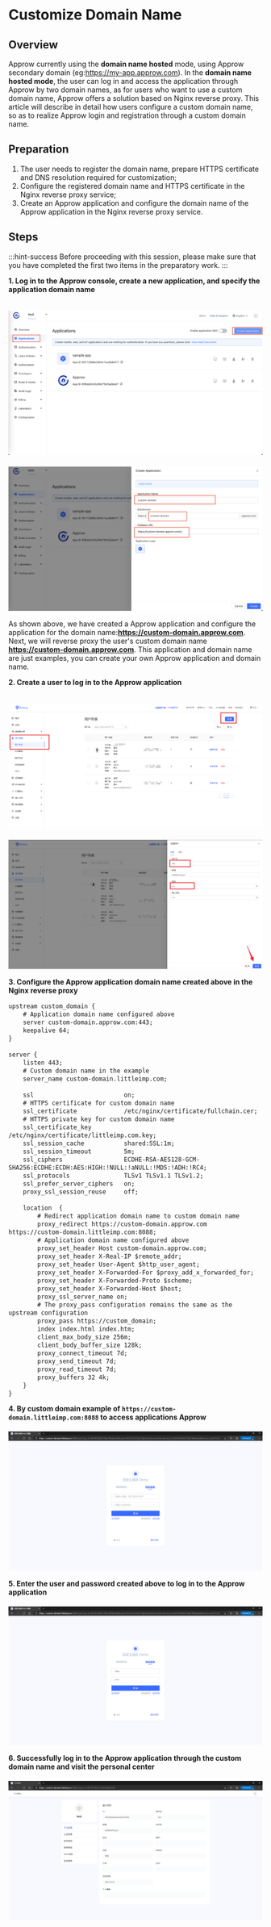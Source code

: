 # Customize Domain Name

<LastUpdated/>

## Overview

Approw currently using the **domain name hosted** mode, using Approw secondary domain (eg:https://my-app.approw.com).
In the **domain name hosted mode**, the user can log in and access the application through Approw by two domain names, as for users who want to use a custom domain name, Approw offers a solution based on Nginx reverse proxy.
This article will describe in detail how users configure a custom domain name, so as to realize Approw login and registration through a custom domain name.

## Preparation

1. The user needs to register the domain name, prepare HTTPS certificate and DNS resolution required for customization;
2. Configure the registered domain name and HTTPS certificate in the Nginx reverse proxy service;
3. Create an Approw application and configure the domain name of the Approw application in the Nginx reverse proxy service.

## Steps

:::hint-success
Before proceeding with this session, please make sure that you have completed the first two items in the preparatory work.
:::

**1. Log in to the Approw console, create a new application, and specify the application domain name**

<img src="./images/custom-domain-1.png" style="margin-top: 20px;" class="md-img-padding" />

<img src="./images/custom-domain-2.png" style="margin-top: 20px;" class="md-img-padding" />

As shown above, we have created a Approw application and configure the application for the domain name:**https://custom-domain.approw.com**.
Next, we will reverse proxy the user's custom domain name **https://custom-domain.approw.com**.
This application and domain name are just examples, you can create your own Approw application and domain name.

**2. Create a user to log in to the Approw application**

<img src="./images/custom-domain-3.png" style="margin-top: 20px;" class="md-img-padding" />

<img src="./images/custom-domain-4.png" style="margin-top: 20px;" class="md-img-padding" />

**3. Configure the Approw application domain name created above in the Nginx reverse proxy**

```nginx
upstream custom_domain {
    # Application domain name configured above
    server custom-domain.approw.com:443;
    keepalive 64;
}

server {
    listen 443;
    # Custom domain name in the example
    server_name custom-domain.littleimp.com;

    ssl                         on;
    # HTTPS certificate for custom domain name
    ssl_certificate             /etc/nginx/certificate/fullchain.cer;
    # HTTPS private key for custom domain name
    ssl_certificate_key         /etc/nginx/certificate/littleimp.com.key;
    ssl_session_cache           shared:SSL:1m;
    ssl_session_timeout         5m;
    ssl_ciphers                 ECDHE-RSA-AES128-GCM-SHA256:ECDHE:ECDH:AES:HIGH:!NULL:!aNULL:!MD5:!ADH:!RC4;
    ssl_protocols               TLSv1 TLSv1.1 TLSv1.2;
    ssl_prefer_server_ciphers   on;
    proxy_ssl_session_reuse     off;

    location  {
        # Redirect application domain name to custom domain name
        proxy_redirect https://custom-domain.approw.com https://custom-domain.littleimp.com:8088;
        # Application domain name configured above
        proxy_set_header Host custom-domain.approw.com;
        proxy_set_header X-Real-IP $remote_addr;
        proxy_set_header User-Agent $http_user_agent;
        proxy_set_header X-Forwarded-For $proxy_add_x_forwarded_for;
        proxy_set_header X-Forwarded-Proto $scheme;
        proxy_set_header X-Forwarded-Host $host;
        proxy_ssl_server_name on;
        # The proxy_pass configuration remains the same as the upstream configuration
        proxy_pass https://custom_domain;
        index index.html index.htm;
        client_max_body_size 256m;
        client_body_buffer_size 128k;
        proxy_connect_timeout 7d;
        proxy_send_timeout 7d;
        proxy_read_timeout 7d;
        proxy_buffers 32 4k;
    }
}
```

**4. By custom domain example of `https://custom-domain.littleimp.com:8088` to access applications Approw**
<img src="./images/custom-domain-5.png" style="margin-top: 20px;" class="md-img-padding" />

**5. Enter the user and password created above to log in to the Approw application**
<img src="./images/custom-domain-6.png" style="margin-top: 20px;" class="md-img-padding" />

**6. Successfully log in to the Approw application through the custom domain name and visit the personal center**
<img src="./images/custom-domain-7.png" style="margin-top: 20px;" class="md-img-padding" />
